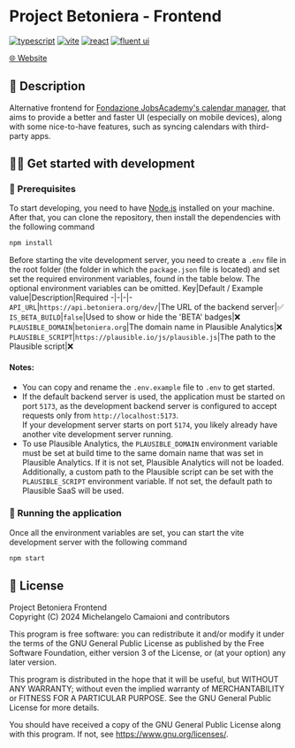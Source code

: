 # Project Betoniera - Frontend

[![typescript][typescript-shield]][typescript-url]
[![vite][vite-shield]][vite-url]
[![react][react-shield]][react-url]
[![fluent ui][fluentui-shield]][fluentui-url]

[🌐 Website](https://betoniera.org/)

## 📄 Description
Alternative frontend for [Fondazione JobsAcademy's calendar manager](https://gestionale.fondazionejobsacademy.org/), that aims to provide a better and faster UI (especially on mobile devices), along with some nice-to-have features, such as syncing calendars with third-party apps.
## 🧑‍💻 Get started with development
### 📌 Prerequisites
To start developing, you need to have [Node.js](https://nodejs.org/en/) installed on your machine.
After that, you can clone the repository, then install the dependencies with the following command
```bash
npm install
```
Before starting the vite development server, you need to create a `.env` file in the root folder (the folder in which the `package.json` file is located) and set set the required environment variables, found in the table below. The optional environment variables can be omitted.
Key|Default / Example value|Description|Required
-|-|-|-
`API_URL`|`https://api.betoniera.org/dev/`|The URL of the backend server|✅
`IS_BETA_BUILD`|`false`|Used to show or hide the 'BETA' badges|❌
`PLAUSIBLE_DOMAIN`|`betoniera.org`|The domain name in Plausible Analytics|❌
`PLAUSIBLE_SCRIPT`|`https://plausible.io/js/plausible.js`|The path to the Plausible script|❌

#### Notes:
- You can copy and rename the `.env.example` file to `.env` to get started.
- If the default backend server is used, the application must be started on port `5173`, as the development backend server is configured to accept requests only from `http://localhost:5173`.  
If your development server starts on port `5174`, you likely already have another vite development server running.
- To use Plausible Analytics, the `PLAUSIBLE_DOMAIN` environment variable must be set at build time to the same domain name that was set in Plausible Analytics. If it is not set, Plausible Analytics will not be loaded.  
Additionally, a custom path to the Plausible script can be set with the `PLAUSIBLE_SCRIPT` environment variable. If not set, the default path to Plausible SaaS will be used.

### 🚀 Running the application
Once all the environment variables are set, you can start the vite development server with the following command
```bash
npm start
```

## 📃 License

Project Betoniera Frontend  
Copyright (C) 2024  Michelangelo Camaioni and contributors

This program is free software: you can redistribute it and/or modify
it under the terms of the GNU General Public License as published by
the Free Software Foundation, either version 3 of the License, or
(at your option) any later version.

This program is distributed in the hope that it will be useful,
but WITHOUT ANY WARRANTY; without even the implied warranty of
MERCHANTABILITY or FITNESS FOR A PARTICULAR PURPOSE.  See the
GNU General Public License for more details.

You should have received a copy of the GNU General Public License
along with this program.  If not, see <https://www.gnu.org/licenses/>.


[typescript-shield]: https://img.shields.io/badge/TypeScript-262626?logo=typescript&style=for-the-badge
[typescript-url]: https://typescriptlang.org/

[react-shield]: https://img.shields.io/badge/React-23272f?logo=react&style=for-the-badge
[react-url]: https://react.dev/

[fluentui-shield]: https://img.shields.io/badge/Fluent%20UI-292929?logo=microsoft&style=for-the-badge
[fluentui-url]: https://react.fluentui.dev/

[vite-shield]: https://img.shields.io/badge/Vite-1b1b1f?logo=vite&style=for-the-badge
[vite-url]: https://vitejs.dev/

